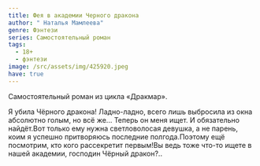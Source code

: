 ```yaml
---
title: Фея в академии Черного дракона
author: " Наталья Мамлеева"
genre: Фэнтези
series: Самостоятельный роман
tags:
  - 18+
  - фэнтези
image: /src/assets/img/425920.jpeg
have: true
---
```

Самостоятельный роман из цикла «Дракмар».

Я убила Чёрного дракона! Ладно-ладно, всего лишь выбросила из окна абсолютно голым, но всё же... Теперь он меня ищет. И обязательно найдёт.Вот только ему нужна светловолосая девушка, а не парень, коим я успешно притворяюсь последние полгода.Поэтому ещё посмотрим, кто кого рассекретит первым!Вы ведь тоже что-то ищете в нашей академии, господин Чёрный дракон?..
